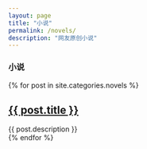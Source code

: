 ```yaml
---
layout: page
title: "小说"
permalink: /novels/
description: "网友原创小说"
---
```



<h3 class="section-heading text-center">小说</a></h3>
<div class="tiles">
{% for post in site.categories.novels %} 
                <h2><a href="{{ post.url }}">{{ post.title }}</a></h2>
                <div class="title-desc">{{ post.description }}</div>
{% endfor %}
</div><!-- /.tiles -->

